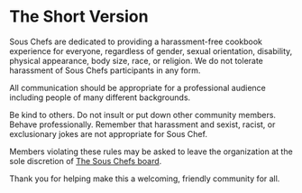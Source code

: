 # The Short Version

Sous Chefs are dedicated to providing a harassment-free cookbook experience for everyone, regardless of gender, sexual orientation, disability, physical appearance, body size, race, or religion. We do not tolerate harassment of Sous Chefs participants in any form.

All communication should be appropriate for a professional audience including people of many different backgrounds.

Be kind to others. Do not insult or put down other community members. Behave professionally. Remember that harassment and sexist, racist, or exclusionary jokes are not appropriate for Sous Chef.

Members violating these rules may be asked to leave the organization at the sole discretion of [The Sous Chefs board](https://github.com/sous-chefs/meta/blob/master/membership.md).

Thank you for helping make this a welcoming, friendly community for all.
